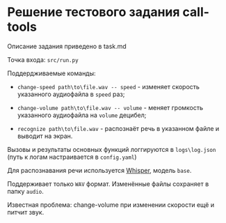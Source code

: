 # Решение тестового задания call-tools

Описание задания приведено в task.md

Точка входа: `src/run.py`

Поддердживаемые команды:

* `change-speed path\to\file.wav -- speed` - изменяет скорость указанного аудиофайла в `speed` раз;

* `change-volume path\to\file.wav -- volume` - меняет громкость указанного аудиофайла на `volume` децибел;

* `recognize path\to\file.wav` - распознаёт речь в указанном файле и выводит на экран.

Вызовы и результаты основных функций логгируются в `logs\log.json` (путь к логам настраивается в `config.yaml`)

Для распознавания речи используется [Whisper](https://github.com/openai/whisper), модель `base`.

Поддерживает только `WAV` формат. Изменённые файлы сохраняет в папку `audio`.

Известная проблема: change-volume при изменении скорости ещё и питчит звук. 